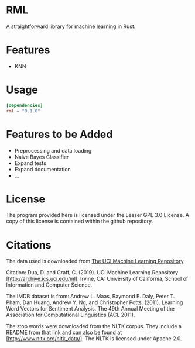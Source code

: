 # RML
A straightforward library for machine learning in Rust.

# Features

* KNN

# Usage

```toml
[dependencies]
rml = "0.1.0"
```

# Features to be Added
* Preprocessing and data loading
* Naive Bayes Classifier
* Expand tests
* Expand documentation
* ...

# License

The program provided here is licensed under the Lesser GPL 3.0 License. A copy of this license is contained within the github repository.


# Citations
The data used is downloaded from [The UCI Machine Learning Repository](https://archive.ics.uci.edu/ml/datasets/Optical+Recognition+of+Handwritten+Digits).

Citation: Dua, D. and Graff, C. (2019). UCI Machine Learning Repository [http://archive.ics.uci.edu/ml]. Irvine, CA: University of California, School of Information and Computer Science.

The IMDB dataset is from:
Andrew L. Maas, Raymond E. Daly, Peter T. Pham, Dan Huang, Andrew Y. Ng, and Christopher Potts. (2011). Learning Word Vectors for Sentiment Analysis. The 49th Annual Meeting of the Association for Computational Linguistics (ACL 2011).

The stop words were downloaded from the NLTK corpus. They include a README from that link and can also be found at [http://www.nltk.org/nltk_data/]. The NLTK is licensed under Apache 2.0.
